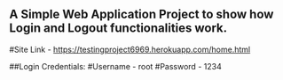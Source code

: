 ## A Simple Web Application Project to show how Login and Logout functionalities work.

#Site Link - https://testingproject6969.herokuapp.com/home.html

##Login Credentials:
#Username - root
#Password - 1234
